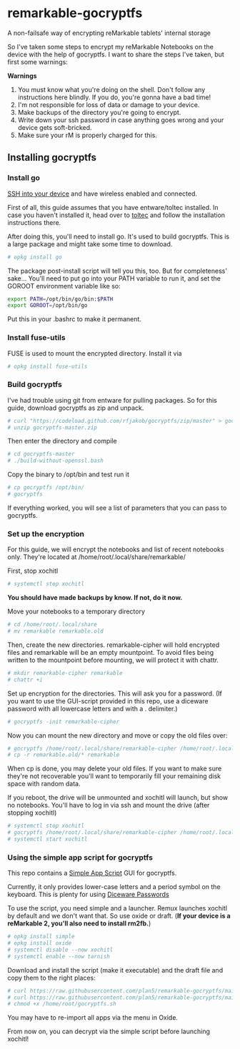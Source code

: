 # remarkable-gocryptfs
A non-failsafe way of encrypting reMarkable tablets' internal storage

So I've taken some steps to encrypt my reMarkable Notebooks on the device with the help of gocryptfs.
I want to share the steps I've taken, but first some warnings:

**Warnings**
1. You must know what you're doing on the shell. Don't follow any instructions here blindly. If you do, you're gonna have a bad time!
2. I'm not responsible for loss of data or damage to your device.
3. Make backups of the directory you're going to encrypt.
4. Write down your ssh password in case anything goes wrong and your device gets soft-bricked.
5. Make sure your rM is properly charged for this.

## Installing gocryptfs

### Install go
[SSH into your device](https://remarkablewiki.com/tech/ssh) and have wireless enabled and connected.

First of all, this guide assumes that you have entware/toltec installed.
In case you haven't installed it, head over to [toltec](https://github.com/toltec-dev/toltec) and follow the installation instructions there.

After doing this, you'll need to install go. It's used to build gocryptfs. This is a large package and might take some time to download.
```sh
# opkg install go
```

The package post-install script will tell you this, too. But for completeness' sake...
You'll need to put go into your PATH variable to run it, and set the GOROOT environment variable like so:
```sh
export PATH=/opt/bin/go/bin:$PATH
export GOROOT=/opt/bin/go
```
Put this in your .bashrc to make it permanent.

### Install fuse-utils
FUSE is used to mount the encrypted directory.
Install it via
```sh
# opkg install fuse-utils
```

### Build gocryptfs
I've had trouble using git from entware for pulling packages. So for this guide, download gocryptfs as zip and unpack.
```sh
# curl "https://codeload.github.com/rfjakob/gocryptfs/zip/master" > gocryptfs-master.zip
# unzip gocryptfs-master.zip
```

Then enter the directory and compile
```sh
# cd gocryptfs-master
# ./build-without-openssl.bash
```

Copy the binary to /opt/bin and test run it
```sh
# cp gocryptfs /opt/bin/
# gocryptfs
```

If everything worked, you will see a list of parameters that you can pass to gocryptfs.

### Set up the encryption
For this guide, we will encrypt the notebooks and list of recent notebooks only. 
They're located at /home/root/.local/share/remarkable/

First, stop xochitl
```sh
# systemctl stop xochitl
```

**You should have made backups by know. If not, do it now.**

Move your notebooks to a temporary directory
```sh
# cd /home/root/.local/share
# mv remarkable remarkable.old
```

Then, create the new directories. remarkable-cipher will hold encrypted files and remarkable will be an empty mountpoint.
To avoid files being written to the mountpoint before mounting, we will protect it with chattr.
```sh
# mkdir remarkable-cipher remarkable
# chattr +i
```

Set up encryption for the directories. This will ask you for a password.
(If you want to use the GUI-script provided in this repo, use a diceware password with all lowercase letters and with a . delimiter.)
```sh
# gocryptfs -init remarkable-cipher
```

Now you can mount the new directory and move or copy the old files over:
```sh
# gocryptfs /home/root/.local/share/remarkable-cipher /home/root/.local/share/remarkable
# cp -r remarkable.old/* remarkable
```

When cp is done, you may delete your old files. If you want to make sure they're not recoverable you'll want to temporarily fill your remaining disk space with random data.

If you reboot, the drive will be unmounted and xochitl will launch, but show no notebooks.
You'll have to log in via ssh and mount the drive (after stopping xochitl)
```sh
# systemctl stop xochitl
# gocryptfs /home/root/.local/share/remarkable-cipher /home/root/.local/share/remarkable
# systemctl start xochitl
```

### Using the simple app script for gocryptfs
This repo contains a [Simple App Script](https://rmkit.dev/apps/sas) GUI for gocryptfs.

Currently, it only provides lower-case letters and a period symbol on the keyboard.
This is plenty for using [Diceware Passwords](https://diceware.dmuth.org/)

To use the script, you need simple and a launcher. Remux launches xochitl by default and we don't want that. So use oxide or draft.
(**If your device is a reMarkable 2, you'll also need to install rm2fb.**)
```sh
# opkg install simple
# opkg install oxide
# systemctl disable --now xochitl
# systemctl enable --now tarnish
```

Download and install the script (make it executable) and the draft file and copy them to the right places:
```sh
# curl https://raw.githubusercontent.com/plan5/remarkable-gocryptfs/main/decrypt.draft > /etc/draft/decrypt.draft
# curl https://raw.githubusercontent.com/plan5/remarkable-gocryptfs/main/gocryptfs.sh > /home/root/gocryptfs.sh
# chmod +x /home/root/gocryptfs.sh
```

You may have to re-import all apps via the menu in Oxide.

From now on, you can decrypt via the simple script before launching xochitl!
